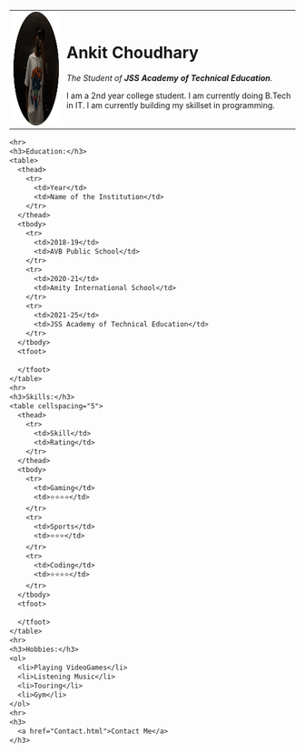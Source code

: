 <!DOCTYPE html>
<html lang="en" dir="ltr">
  <head>
    <meta charset="utf-8">
    <title>Ankit's Personal Website</title>
  </head>
  <body>
    <table cellspacing="20">
      <tr>
        <td><img src="Ankit.png" height="200" alt="Ankit Choudhary"></td>
        <td><h1>Ankit Choudhary</h1>
        <p><em>The Student of <strong>JSS Academy of Technical Education</strong></em>.</p>
        <p>I am a 2nd year college student. I am currently doing B.Tech in IT. I am currently building my skillset in programming. </p></td>
      </tr>
    </table>



    <hr>
    <h3>Education:</h3>
    <table>
      <thead>
        <tr>
          <td>Year</td>
          <td>Name of the Institution</td>
        </tr>
      </thead>
      <tbody>
        <tr>
          <td>2018-19</td>
          <td>AVB Public School</td>
        </tr>
        <tr>
          <td>2020-21</td>
          <td>Amity International School</td>
        </tr>
        <tr>
          <td>2021-25</td>
          <td>JSS Academy of Technical Education</td>
        </tr>
      </tbody>
      <tfoot>

      </tfoot>
    </table>
    <hr>
    <h3>Skills:</h3>
    <table cellspacing="5">
      <thead>
        <tr>
          <td>Skill</td>
          <td>Rating</td>
        </tr>
      </thead>
      <tbody>
        <tr>
          <td>Gaming</td>
          <td>⭐⭐⭐⭐</td>
        </tr>
        <tr>
          <td>Sports</td>
          <td>⭐⭐⭐</td>
        </tr>
        <tr>
          <td>Coding</td>
          <td>⭐⭐⭐⭐</td>
        </tr>
      </tbody>
      <tfoot>

      </tfoot>
    </table>
    <hr>
    <h3>Hobbies:</h3>
    <ol>
      <li>Playing VideoGames</li>
      <li>Listening Music</li>
      <li>Touring</li>
      <li>Gym</li>
    </ol>
    <hr>
    <h3>
      <a href="Contact.html">Contact Me</a>
    </h3>

  </body>
</html>
